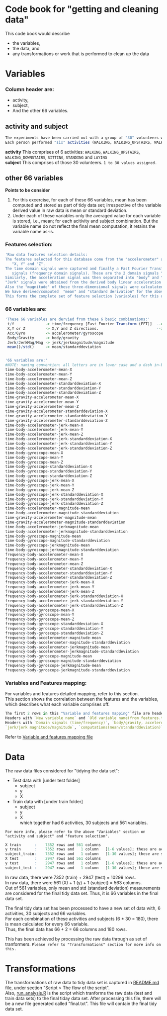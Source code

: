 Code book for "getting and cleaning data"
==========

This code book would describe
* the variables,
* the data, and
* any transformations or work that is performed to clean up the data  

Variables
==========

### Column header are:
* activity,
* subject,
* And the other 66 variables.

## activity and subject 
```R
The experiments have been carried out with a group of "30" volunteers within an age bracket of 19-48 years.
Each person performed "six" activities (WALKING, WALKING_UPSTAIRS, WALKING_DOWNSTAIRS, SITTING, STANDING, LAYING).
```
**activity**  This comprises of 6 activities: `WALKING`, `WALKING_UPSTAIRS`, `WALKING_DOWNSTAIRS`, `SITTING`, `STANDING`  and `LAYING`  
**subject**   This comprises of those 30 volunteers. `1 to 30 values assigned.`  

## other 66 variables  

**Points to be consider**  
1. For this excercise, for each of these 66 variables, mean has been computed and stored as part of tidy data set; irrespective of the variable derived value in raw data is mean or standard deviation.  
1. Under each of these variables only the averaged value for each variable is stored, i.e., mean; for each acitivity and subject combination. But the variable name do not reflect the final mean computation, it retains the variable name as-is.

### Features selection:
```R
'Raw data features selection details:
The features selected for this database come from the "accelerometer" and "gyroscopic" with 3-axial raw signals 
   "X, Y" and "Z".
The time domain signals were captured and finally a Fast Fourier Transform (FFT) was applied to some of these 
   signals (frequency domain signals). These are the 2 domain signals "time" and "frequency".
Similarly, the acceleration signal was then separated into "body" and "gravity" acceleration signals.
"Jerk" signals were obtained from the derived body linear acceleration and angular velocity.
Also the "magnitude" of these three-dimensional signals were calculated using the Euclidean norm.
We have derived/computed  "mean" and "standard derivation" for the above signal combinations.
This forms the complete set of feature selection (variables) for this data cleaning process.
```

### 66 variables are:
```R
'These 66 variables are dervied from these 6 basic combinations:'
 t/f              -> time/frequency [Fast Fourier Transform (FFT)]  --> domain signals
 X,Y or Z         -> X,Y and Z directions.                          --> 3 axial signals
 Acc/Gyro         -> accelerometer/gyroscope
 Body/Gravity     -> body/gravity
 Jerk/JerkMag/Mag -> jerk/jerkmagnitude/magnitude
 mean()/std()     -> mean/standarddeviation


'66 variables are:'
#NOTE: naming convention: all letters are in lower case and a dash in-between the words, for better readability.
time-body-accelerometer-mean-X
time-body-accelerometer-mean-Y
time-body-accelerometer-mean-Z
time-body-accelerometer-standarddeviation-X
time-body-accelerometer-standarddeviation-Y
time-body-accelerometer-standarddeviation-Z
time-gravity-accelerometer-mean-X
time-gravity-accelerometer-mean-Y
time-gravity-accelerometer-mean-Z
time-gravity-accelerometer-standarddeviation-X
time-gravity-accelerometer-standarddeviation-Y
time-gravity-accelerometer-standarddeviation-Z
time-body-accelerometer-jerk-mean-X
time-body-accelerometer-jerk-mean-Y
time-body-accelerometer-jerk-mean-Z
time-body-accelerometer-jerk-standarddeviation-X
time-body-accelerometer-jerk-standarddeviation-Y
time-body-accelerometer-jerk-standarddeviation-Z
time-body-gyroscope-mean-X
time-body-gyroscope-mean-Y
time-body-gyroscope-mean-Z
time-body-gyroscope-standarddeviation-X
time-body-gyroscope-standarddeviation-Y
time-body-gyroscope-standarddeviation-Z
time-body-gyroscope-jerk-mean-X
time-body-gyroscope-jerk-mean-Y
time-body-gyroscope-jerk-mean-Z
time-body-gyroscope-jerk-standarddeviation-X
time-body-gyroscope-jerk-standarddeviation-Y
time-body-gyroscope-jerk-standarddeviation-Z
time-body-accelerometer-magnitude-mean
time-body-accelerometer-magnitude-standarddeviation
time-gravity-accelerometer-magnitude-mean
time-gravity-accelerometer-magnitude-standarddeviation
time-body-accelerometer-jerkmagnitude-mean
time-body-accelerometer-jerkmagnitude-standarddeviation
time-body-gyroscope-magnitude-mean
time-body-gyroscope-magnitude-standarddeviation
time-body-gyroscope-jerkmagnitude-mean
time-body-gyroscope-jerkmagnitude-standarddeviation
frequency-body-accelerometer-mean-X
frequency-body-accelerometer-mean-Y
frequency-body-accelerometer-mean-Z
frequency-body-accelerometer-standarddeviation-X
frequency-body-accelerometer-standarddeviation-Y
frequency-body-accelerometer-standarddeviation-Z
frequency-body-accelerometer-jerk-mean-X
frequency-body-accelerometer-jerk-mean-Y
frequency-body-accelerometer-jerk-mean-Z
frequency-body-accelerometer-jerk-standarddeviation-X
frequency-body-accelerometer-jerk-standarddeviation-Y
frequency-body-accelerometer-jerk-standarddeviation-Z
frequency-body-gyroscope-mean-X
frequency-body-gyroscope-mean-Y
frequency-body-gyroscope-mean-Z
frequency-body-gyroscope-standarddeviation-X
frequency-body-gyroscope-standarddeviation-Y
frequency-body-gyroscope-standarddeviation-Z
frequency-body-accelerometer-magnitude-mean
frequency-body-accelerometer-magnitude-standarddeviation
frequency-body-accelerometer-jerkmagnitude-mean
frequency-body-accelerometer-jerkmagnitude-standarddeviation
frequency-body-gyroscope-magnitude-mean
frequency-body-gyroscope-magnitude-standarddeviation
frequency-body-gyroscope-jerkmagnitude-mean
frequency-body-gyroscope-jerkmagnitude-standarddeviation
```

### Variables and Features mapping:   
For variables and features detailed mapping, refer to this section.  
This section shows the correlation between the features and the variables, which describes what each variable comprises off.  

```R
The first 2 rows in this "Variable and features mapping" file are headers.
Headers with `New variable name` and `Old variable name(from features.txt)` are "VARIABLES"
Headers with `Domain signals (time/frequency)`, `body/gravity, accelerometer/gyroscope`, 
`jerk/jerk magnitude/magnitude`, `computations(mean/standarddeviation)` and `axials(X/Y/Z)` are "FEATURES"
```

Refer to [Variable and features mapping file](https://github.com/ambikasam/coursera/blob/master/data-analysis/03-getting-and-cleaning-data/project/variables-features-mapping.csv)


Data
==========
The raw data files considered for "tidying the data set":  
* Test data with [under test folder]
   * subject
   * y
   * X
* Train data with [under train folder]
   * subject
   * y
   * X  
which together had 6 activities, 30 subjects and 561 variables.  

`For more info, please refer to the above "Variables" section on "activity and subject" and "feature selection".`  

```R
X train      :    7352 rows and 561 columns
y train      :    7352 rows and   1 column   [1-6 values]; these are activityId labels
subject_train:    7352 rows and   1 column   [1-30 values]; these are subjects who performed in the window slot 1-30
X test       :    2947 rows and 561 columns 
y test       :    2947 rows and   1 column   [1-6 values]; these are activityId labels
subject_test :    2947 rows and   1 column   [1-30 values]; these are subjects who performed in the window slot 1-30
```  

In raw data, there were 7352 (train) + 2947 (test)    = 10299 rows.  
In raw data, there were 561 (X) + 1 (y) + 1 (subject) =   563 columns.  
Out of 561 variables, only mean and std (standard deviation) measurements are considered for the final tidy data set. Thus, it is 66 variables in the final data set.  

The final tidy data set has been processed to have a new set of data with, 6 activities, 30 subjects and 66 variables.  
For each combination of these activities and subjects (6 * 30 = 180), there is mean calculated for every 66 variable.  
Thus, the final data has 66 + 2 = 68 columns and 180 rows.  

This has been achieved by processing the raw data through as set of tranformers. `Please refer to "Transformations" section for more info on this.`


Transformations
==========
The transformations of raw data to tidy data set is captured in [README.md](https://github.com/ambikasam/coursera/blob/master/data-analysis/03-getting-and-cleaning-data/project/README.md) file, under section "Script > The flow of the script".  
Also, [run_analysis.R](https://github.com/ambikasam/coursera/blob/master/data-analysis/03-getting-and-cleaning-data/project/run_analysis.R) is the script which tranforms the raw data (test and train data sets) to the final tiday data set. After processing this file, there will be a new file generated called "final.txt". This file will contain the final tidy data set.

